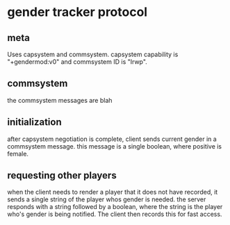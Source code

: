 gender tracker protocol
=======================


meta
----

Uses capsystem and commsystem. capsystem capability is "+gendermod:v0" and commsystem ID is "Irwp".


commsystem
----------

the commsystem messages are blah


initialization
--------------

after capsystem negotiation is complete, client sends current gender
in a commsystem message. this message is a single boolean, where positive is female.


requesting other players
------------------------

when the client needs to render a player that it does not have recorded, 
it sends a single string of the player whos gender is needed. 
the server responds with a string followed by a boolean, where the string is 
the player who's gender is being notified. The client then records this for fast access.